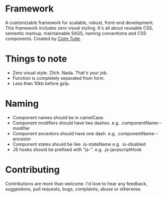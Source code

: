 Framework
=========

A customizable framework for scalable, robust, front-end development. This framework includes zero visual styling. It's all about reusable CSS, semantic markup, maintainable SASS, naming conventions and CSS components. Created by <a href="http://www.twitter.com/colmtuite" target="_blank">Colm Tuite</a>.

Things to note
=========

- Zero visual style. Zilch. Nada. That's your job.
- Function is completely separated from form.
- Less than 10kb before gzip.

Naming
=========

- Component names should be in camelCase.
- Component modifiers should have two dashes. e.g. .componentName--modifier
- Component ancestors should have one dash. e.g. .componentName--ancestor
- Component states should be like .is-stateName e.g. .is-disabled
- JS hooks should be prefixed with "js-". e.g. .js-javascriptHook

Contributing
============

Contributions are more than welcome. I'd love to hear any feedback, suggestions, pull requests, bugs, complaints, abuse or otherwise.

